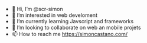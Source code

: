 - 👋 Hi, I’m @scr-simon
- 👀 I’m interested in web develoment
- 🌱 I’m currently learning Javscript and frameworks
- 💞️ I’m looking to collaborate on web an mobile projets
- 📫 How to reach me https://simoncastano.com/

<!---
scr-simon/scr-simon is a ✨ special ✨ repository because its `README.md` (this file) appears on your GitHub profile.
You can click the Preview link to take a look at your changes.
--->
